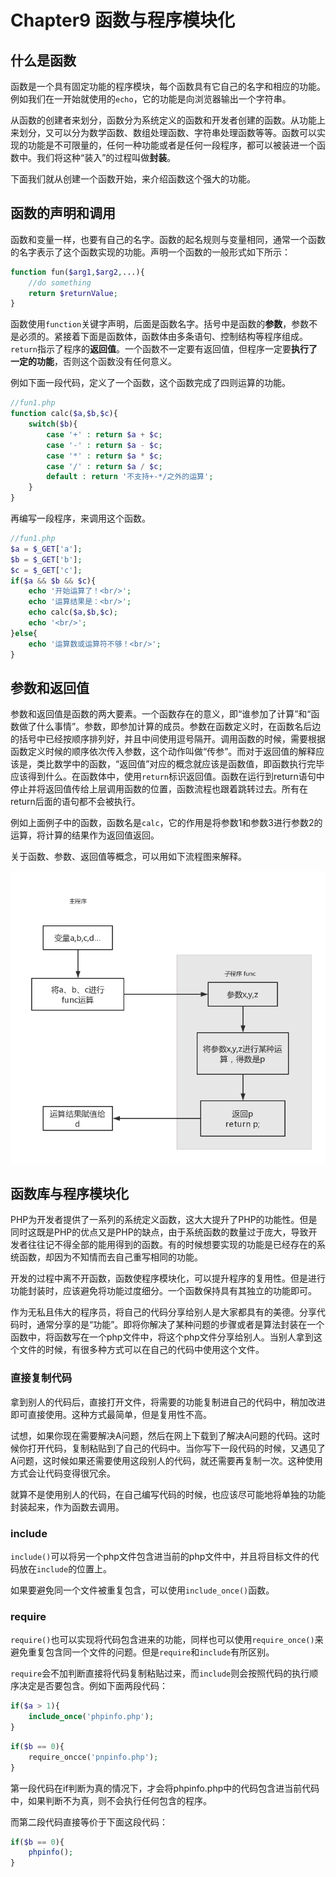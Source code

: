 # Chapter9 函数与程序模块化
## 什么是函数
函数是一个具有固定功能的程序模块，每个函数具有它自己的名字和相应的功能。例如我们在一开始就使用的`echo`，它的功能是向浏览器输出一个字符串。

从函数的创建者来划分，函数分为系统定义的函数和开发者创建的函数。从功能上来划分，又可以分为数学函数、数组处理函数、字符串处理函数等等。函数可以实现的功能是不可限量的，任何一种功能或者是任何一段程序，都可以被装进一个函数中。我们将这种“装入”的过程叫做**封装**。

下面我们就从创建一个函数开始，来介绍函数这个强大的功能。
## 函数的声明和调用
函数和变量一样，也要有自己的名字。函数的起名规则与变量相同，通常一个函数的名字表示了这个函数实现的功能。声明一个函数的一般形式如下所示：

```php
function fun($arg1,$arg2,...){
	//do something
	return $returnValue;
}
```

函数使用`function`关键字声明，后面是函数名字。括号中是函数的**参数**，参数不是必须的。紧接着下面是函数体，函数体由多条语句、控制结构等程序组成。`return`指示了程序的**返回值**。一个函数不一定要有返回值，但程序一定要**执行了一定的功能**，否则这个函数没有任何意义。

例如下面一段代码，定义了一个函数，这个函数完成了四则运算的功能。

```php
//fun1.php
function calc($a,$b,$c){
	switch($b){
		case '+' : return $a + $c;
		case '-' : return $a - $c;
		case '*' : return $a * $c;
		case '/' : return $a / $c;
		default : return '不支持+-*/之外的运算';
	}
}
```

再编写一段程序，来调用这个函数。

```php
//fun1.php
$a = $_GET['a'];
$b = $_GET['b'];
$c = $_GET['c'];
if($a && $b && $c){
	echo '开始运算了！<br/>';
	echo '运算结果是：<br/>';
	echo calc($a,$b,$c);
	echo '<br/>';
}else{
	echo '运算数或运算符不够！<br/>';
}
```
## 参数和返回值
参数和返回值是函数的两大要素。一个函数存在的意义，即“谁参加了计算”和“函数做了什么事情”。参数，即参加计算的成员。参数在函数定义时，在函数名后边的括号中已经按顺序排列好，并且中间使用逗号隔开。调用函数的时候，需要根据函数定义时候的顺序依次传入参数，这个动作叫做“传参”。而对于返回值的解释应该是，类比数学中的函数，“返回值”对应的概念就应该是函数值，即函数执行完毕应该得到什么。在函数体中，使用`return`标识返回值。函数在运行到return语句中停止并将返回值传给上层调用函数的位置，函数流程也跟着跳转过去。所有在return后面的语句都不会被执行。

例如上面例子中的函数，函数名是`calc`，它的作用是将参数1和参数3进行参数2的运算，将计算的结果作为返回值返回。

关于函数、参数、返回值等概念，可以用如下流程图来解释。

![](/pic/9-1.png)
## 函数库与程序模块化
PHP为开发者提供了一系列的系统定义函数，这大大提升了PHP的功能性。但是同时这既是PHP的优点又是PHP的缺点，由于系统函数的数量过于庞大，导致开发者往往记不得全部的能用得到的函数。有的时候想要实现的功能是已经存在的系统函数，却因为不知情而去自己重写相同的功能。

开发的过程中离不开函数，函数使程序模块化，可以提升程序的复用性。但是进行功能封装时，应该避免将功能过度细分。一个函数保持具有其独立的功能即可。

作为无私且伟大的程序员，将自己的代码分享给别人是大家都具有的美德。分享代码时，通常分享的是“功能”。即将你解决了某种问题的步骤或者是算法封装在一个函数中，将函数写在一个php文件中，将这个php文件分享给别人。当别人拿到这个文件的时候，有很多种方式可以在自己的代码中使用这个文件。

### 直接复制代码
拿到别人的代码后，直接打开文件，将需要的功能复制进自己的代码中，稍加改进即可直接使用。这种方式最简单，但是复用性不高。

试想，如果你现在需要解决A问题，然后在网上下载到了解决A问题的代码。这时候你打开代码，复制粘贴到了自己的代码中。当你写下一段代码的时候，又遇见了A问题，这时候如果还需要使用这段别人的代码，就还需要再复制一次。这种使用方式会让代码变得很冗余。

就算不是使用别人的代码，在自己编写代码的时候，也应该尽可能地将单独的功能封装起来，作为函数去调用。

### include
`include()`可以将另一个php文件包含进当前的php文件中，并且将目标文件的代码放在`include`的位置上。

如果要避免同一个文件被重复包含，可以使用`include_once()`函数。
### require
`require()`也可以实现将代码包含进来的功能，同样也可以使用`require_once()`来避免重复包含同一个文件的问题。但是`require`和`include`有所区别。

`require`会不加判断直接将代码复制粘贴过来，而`include`则会按照代码的执行顺序决定是否要包含。例如下面两段代码：

```php
if($a > 1){
	include_once('phpinfo.php');
}
```

```php
if($b == 0){
	require_oncce('pnpinfo.php');	
}
```

第一段代码在if判断为真的情况下，才会将phpinfo.php中的代码包含进当前代码中，如果判断不为真，则不会执行任何包含的程序。

而第二段代码直接等价于下面这段代码：

```php
if($b == 0){
	phpinfo();
}
```


